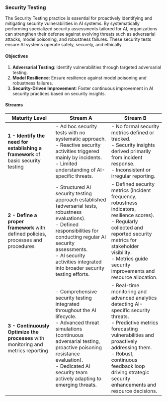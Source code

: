 ### Security Testing

The Security Testing practice is essential for proactively identifying and mitigating security vulnerabilities in AI systems. By systematically performing specialized security assessments tailored for AI, organizations can strengthen their defense against evolving threats such as adversarial attacks, model poisoning, and robustness failures. These security tests ensure AI systems operate safely, securely, and ethically.

#### Objectives

1. **Adversarial Testing**: Identify vulnerabilities through targeted adversarial testing.
2. **Model Resilience**: Ensure resilience against model poisoning and robustness failures.
3. **Security-Driven Improvement**: Foster continuous improvement in AI security practices based on security insights.


#### Streams
| Maturity Level                                                                    | Stream A                                                                                                                                                                                                                                                       | Stream B                                                                                                                                                                                                                                                                         |
|-----------------------------------------------------------------------------------|----------------------------------------------------------------------------------------------------------------------------------------------------------------------------------------------------------------------------------------------------------------|----------------------------------------------------------------------------------------------------------------------------------------------------------------------------------------------------------------------------------------------------------------------------------|
| **1 - Identify the need for establishing a framework** of basic security testing  | - Ad hoc security tests with no systematic approach.<br>- Reactive security activities triggered mainly by incidents.<br>- Limited understanding of AI-specific threats.                                                                                       | - No formal security metrics defined or tracked.<br>- Security insights derived primarily from incident response.<br>- Inconsistent or irregular reporting.                                                                                                                      |
| **2 - Define a proper framework** with defined policies, processes and procedures | - Structured AI security testing approach established (adversarial tests, robustness evaluations).<br>- Defined responsibilities for conducting regular AI security assessments.<br>- AI security activities integrated into broader security testing efforts. | - Defined security metrics (incident frequency, robustness indicators, resilience scores).<br>- Regularly collected and reported security metrics for stakeholder visibility.<br>- Metrics guide security improvements and resource allocation.                                  |
| **3 - Continuously Optimize the processes** with monitoring and metrics reporting | - Comprehensive security testing integrated throughout the AI lifecycle.<br>- Advanced threat simulations (continuous adversarial testing, proactive poisoning resistance evaluation).<br>- Dedicated AI security team actively adapting to emerging threats.  | - Real-time monitoring and advanced analytics detecting AI-specific security threats.<br>- Predictive metrics forecasting vulnerabilities and proactively addressing them.<br>- Robust, continuous feedback loop driving strategic security enhancements and resource decisions. |

